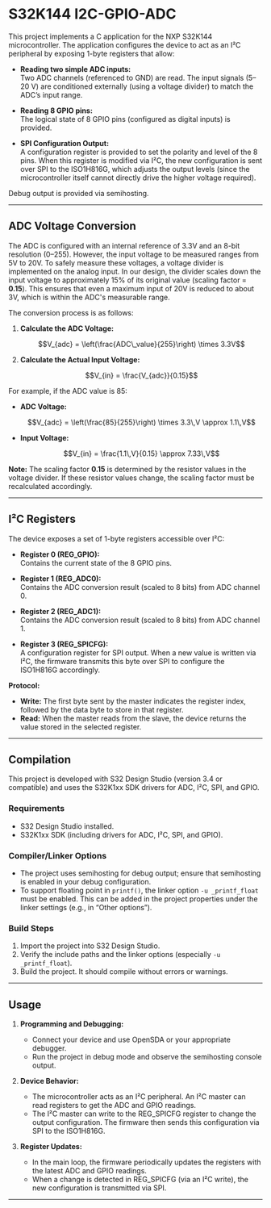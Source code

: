 # S32K144 I2C-GPIO-ADC

This project implements a C application for the NXP S32K144 microcontroller. The application configures the device to act as an I²C peripheral by exposing 1-byte registers that allow:

- **Reading two simple ADC inputs:**  
  Two ADC channels (referenced to GND) are read. The input signals (5–20 V) are conditioned externally (using a voltage divider) to match the ADC’s input range.

- **Reading 8 GPIO pins:**  
  The logical state of 8 GPIO pins (configured as digital inputs) is provided.

- **SPI Configuration Output:**  
  A configuration register is provided to set the polarity and level of the 8 pins. When this register is modified via I²C, the new configuration is sent over SPI to the ISO1H816G, which adjusts the output levels (since the microcontroller itself cannot directly drive the higher voltage required).

Debug output is provided via semihosting.

---

## ADC Voltage Conversion

The ADC is configured with an internal reference of 3.3V and an 8-bit resolution (0–255). However, the input voltage to be measured ranges from 5V to 20V. To safely measure these voltages, a voltage divider is implemented on the analog input. In our design, the divider scales down the input voltage to approximately 15% of its original value (scaling factor = **0.15**). This ensures that even a maximum input of 20V is reduced to about 3V, which is within the ADC's measurable range.

The conversion process is as follows:

1. **Calculate the ADC Voltage:**

   $$V_{adc} = \left(\frac{ADC\_value}{255}\right) \times 3.3V$$

2. **Calculate the Actual Input Voltage:**

   $$V_{in} = \frac{V_{adc}}{0.15}$$

For example, if the ADC value is 85:

- **ADC Voltage:**
   
  $$V_{adc} = \left(\frac{85}{255}\right) \times 3.3\,V \approx 1.1\,V$$

- **Input Voltage:**
   
  $$V_{in} = \frac{1.1\,V}{0.15} \approx 7.33\,V$$

**Note:** The scaling factor **0.15** is determined by the resistor values in the voltage divider. If these resistor values change, the scaling factor must be recalculated accordingly.

---

## I²C Registers

The device exposes a set of 1-byte registers accessible over I²C:

- **Register 0 (REG_GPIO):**  
  Contains the current state of the 8 GPIO pins.

- **Register 1 (REG_ADC0):**  
  Contains the ADC conversion result (scaled to 8 bits) from ADC channel 0.

- **Register 2 (REG_ADC1):**  
  Contains the ADC conversion result (scaled to 8 bits) from ADC channel 1.

- **Register 3 (REG_SPICFG):**  
  A configuration register for SPI output. When a new value is written via I²C, the firmware transmits this byte over SPI to configure the ISO1H816G accordingly.

**Protocol:**  
- **Write:** The first byte sent by the master indicates the register index, followed by the data byte to store in that register.  
- **Read:** When the master reads from the slave, the device returns the value stored in the selected register.

---

## Compilation

This project is developed with S32 Design Studio (version 3.4 or compatible) and uses the S32K1xx SDK drivers for ADC, I²C, SPI, and GPIO.

### Requirements

- S32 Design Studio installed.
- S32K1xx SDK (including drivers for ADC, I²C, SPI, and GPIO).

### Compiler/Linker Options

- The project uses semihosting for debug output; ensure that semihosting is enabled in your debug configuration.
- To support floating point in `printf()`, the linker option `-u _printf_float` must be enabled. This can be added in the project properties under the linker settings (e.g., in “Other options”).

### Build Steps

1. Import the project into S32 Design Studio.
2. Verify the include paths and the linker options (especially `-u _printf_float`).
3. Build the project. It should compile without errors or warnings.

---

## Usage

1. **Programming and Debugging:**  
   - Connect your device and use OpenSDA or your appropriate debugger.
   - Run the project in debug mode and observe the semihosting console output.

2. **Device Behavior:**  
   - The microcontroller acts as an I²C peripheral. An I²C master can read registers to get the ADC and GPIO readings.
   - The I²C master can write to the REG_SPICFG register to change the output configuration. The firmware then sends this configuration via SPI to the ISO1H816G.

3. **Register Updates:**  
   - In the main loop, the firmware periodically updates the registers with the latest ADC and GPIO readings.
   - When a change is detected in REG_SPICFG (via an I²C write), the new configuration is transmitted via SPI.

---
